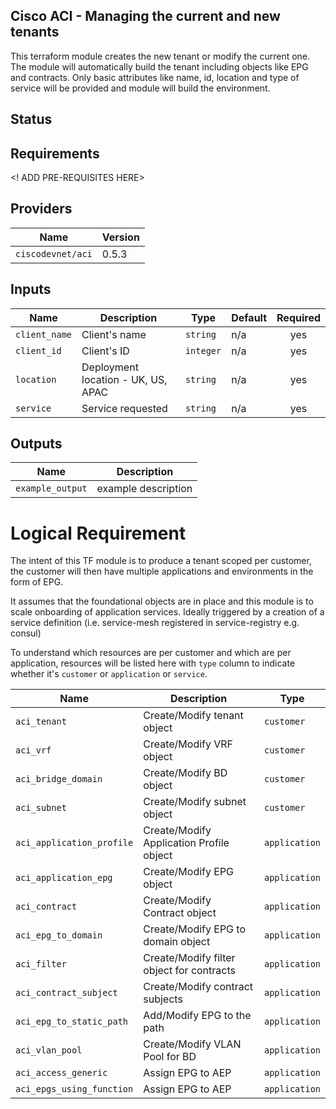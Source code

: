 ## Cisco ACI - Managing the current and new tenants

This terraform module creates the new tenant or modify the current one. The module will automatically build the tenant including objects like EPG and contracts. Only basic attributes like name, id, location and type of service will be provided and module will build the environment.

## Status

## Requirements

<! ADD PRE-REQUISITES HERE>

## Providers

| Name | Version |
|------|---------|
| `ciscodevnet/aci` | 0.5.3 |

## Inputs

| Name            | Description                                                 | Type     | Default   | Required   |
| ------          | -------------                                               | ------   | --------- | :--------: |
| `client_name` | Client's name                                         | `string` | n/a       | yes        |
| `client_id` | Client's ID                                         | `integer` | n/a       | yes        |
| `location` | Deployment location - UK, US, APAC                                         | `string` | n/a       | yes        |
| `service` | Service requested                                         | `string` | n/a       | yes        |


## Outputs

| Name             | Description         |
| ------           | -------------       |
| `example_output` | example description |


# Logical Requirement

The intent of this TF module is to produce a tenant scoped per customer, the
customer will then have multiple applications and environments in the form of
EPG.

It assumes that the foundational objects are in place and this module is to
scale onboarding of application services.  Ideally triggered by a creation of a
service definition (i.e. service-mesh registered in service-registry e.g. consul)

To understand which resources are per customer and which are per application,
resources will be listed here with `type` column to indicate whether it's `customer`
or `application` or `service`.

| Name                      | Description                                          | Type          |
| ------                    | -------------                                        | ----          |
| `aci_tenant`              | Create/Modify tenant object                        | `customer`    |
| `aci_vrf`                 | Create/Modify VRF object | `customer`    |
| `aci_bridge_domain`       | Create/Modify BD object | `customer`    |
| `aci_subnet`              | Create/Modify subnet object | `customer`    |
| `aci_application_profile` | Create/Modify Application Profile object | `application` |
| `aci_application_epg`     | Create/Modify EPG object | `application` |
| `aci_contract`            | Create/Modify Contract object | `application`     |
| `aci_epg_to_domain`       | Create/Modify EPG to domain object | `application`     |
| `aci_filter`              | Create/Modify filter object for contracts | `application`     |
| `aci_contract_subject`    | Create/Modify contract subjects | `application`     |
| `aci_epg_to_static_path`  | Add/Modify EPG to the path | `application`     |
| `aci_vlan_pool`           | Create/Modify VLAN Pool for BD | `application`     |
| `aci_access_generic`      | Assign EPG to AEP | `application`     |
| `aci_epgs_using_function` | Assign EPG to AEP | `application`     |
